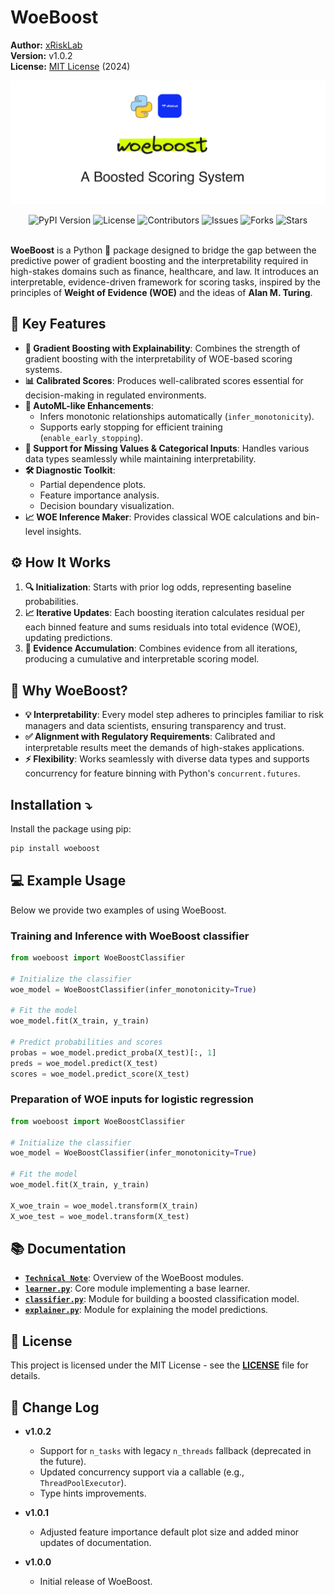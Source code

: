 # WoeBoost
**Author:** [xRiskLab](https://github.com/xRiskLab)<br>
**Version:** v1.0.2<br>
**License:** [MIT License](https://opensource.org/licenses/MIT) (2024)

![Title](https://raw.githubusercontent.com/xRiskLab/woeboost/main/docs/ims/woeboost.png)

<div align="center">
  <img src="https://img.shields.io/pypi/v/woeboost" alt="PyPI Version"/> 
  <img src="https://img.shields.io/github/license/xRiskLab/woeboost" alt="License"/> 
  <img src="https://img.shields.io/github/contributors/xRiskLab/woeboost" alt="Contributors"/> 
  <img src="https://img.shields.io/github/issues/xRiskLab/woeboost" alt="Issues"/> 
  <img src="https://img.shields.io/github/forks/xRiskLab/woeboost" alt="Forks"/> 
  <img src="https://img.shields.io/github/stars/xRiskLab/woeboost" alt="Stars"/>
</div><br>

**WoeBoost** is a Python 🐍 package designed to bridge the gap between the predictive power of gradient boosting and the interpretability required in high-stakes domains such as finance, healthcare, and law. It introduces an interpretable, evidence-driven framework for scoring tasks, inspired by the principles of **Weight of Evidence (WOE)** and the ideas of **Alan M. Turing**.

## 🔑 Key Features

- **🌟 Gradient Boosting with Explainability**: Combines the strength of gradient boosting with the interpretability of WOE-based scoring systems.
- **📊 Calibrated Scores**: Produces well-calibrated scores essential for decision-making in regulated environments.
- **🤖 AutoML-like Enhancements**:
  - Infers monotonic relationships automatically (`infer_monotonicity`).
  - Supports early stopping for efficient training (`enable_early_stopping`).
- **🔧 Support for Missing Values & Categorical Inputs**: Handles various data types seamlessly while maintaining interpretability.
- **🛠️ Diagnostic Toolkit**:
  - Partial dependence plots.
  - Feature importance analysis.
  - Decision boundary visualization.
- **📈 WOE Inference Maker**: Provides classical WOE calculations and bin-level insights.

## ⚙️ How It Works

1. **🔍 Initialization**: Starts with prior log odds, representing baseline probabilities.
2. **📈 Iterative Updates**: Each boosting iteration calculates residual per each binned feature and sums residuals into total evidence (WOE), updating predictions.
3. **🔗 Evidence Accumulation**: Combines evidence from all iterations, producing a cumulative and interpretable scoring model.

## 🧐 Why WoeBoost?

- **💡 Interpretability**: Every model step adheres to principles familiar to risk managers and data scientists, ensuring transparency and trust.
- **✅ Alignment with Regulatory Requirements**: Calibrated and interpretable results meet the demands of high-stakes applications.
- **⚡ Flexibility**: Works seamlessly with diverse data types and supports concurrency for feature binning with Python's `concurrent.futures`.

## Installation ⤵

Install the package using pip:

```bash
pip install woeboost
```

## 💻 Example Usage

Below we provide two examples of using WoeBoost.

### Training and Inference with WoeBoost classifier

```python
from woeboost import WoeBoostClassifier

# Initialize the classifier
woe_model = WoeBoostClassifier(infer_monotonicity=True)

# Fit the model
woe_model.fit(X_train, y_train)

# Predict probabilities and scores
probas = woe_model.predict_proba(X_test)[:, 1]
preds = woe_model.predict(X_test)
scores = woe_model.predict_score(X_test)
```

### Preparation of WOE inputs for logistic regression

```python
from woeboost import WoeBoostClassifier

# Initialize the classifier
woe_model = WoeBoostClassifier(infer_monotonicity=True)

# Fit the model
woe_model.fit(X_train, y_train)

X_woe_train = woe_model.transform(X_train)
X_woe_test = woe_model.transform(X_test)
```

## 📚 Documentation

- **[`Technical Note`](https://github.com/xRiskLab/woeboost/blob/main/docs/technical_note.md)**: Overview of the WoeBoost modules.
- **[`learner.py`](https://github.com/xRiskLab/woeboost/blob/main/docs/learner.md)**: Core module implementing a base learner.
- **[`classifier.py`](https://github.com/xRiskLab/woeboost/blob/main/docs/classifier.md)**: Module for building a boosted classification model.
- **[`explainer.py`](https://github.com/xRiskLab/woeboost/blob/main/docs/explainer.md)**: Module for explaining the model predictions.

## 📄 License
This project is licensed under the MIT License - see the **[LICENSE](https://github.com/xRiskLab/woeboost/blob/main/LICENSE.md)** file for details.

## 📃 Change Log

- **v1.0.2**
  - Support for `n_tasks` with legacy `n_threads` fallback (deprecated in the future).
  - Updated concurrency support via a callable (e.g., `ThreadPoolExecutor`).
  - Type hints improvements.

- **v1.0.1**
  - Adjusted feature importance default plot size and added minor updates of documentation.

- **v1.0.0**
  - Initial release of WoeBoost.